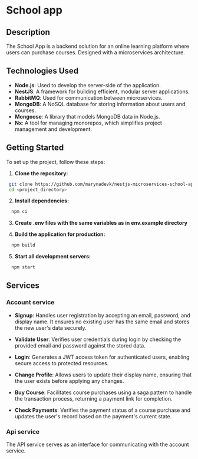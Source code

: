 # School app
## Description
The School App is a backend solution for an online learning platform where users can purchase courses. Designed with a microservices architecture.

## Technologies Used
- **Node.js**: Used to develop the server-side of the application.
- **NestJS**: A framework for building efficient, modular server applications.
- **RabbitMQ**: Used for communication between microservices.
- **MongoDB**: A NoSQL database for storing information about users and courses.
- **Mongoose**: A library that models MongoDB data in Node.js.
- **Nx**: A tool for managing monorepos, which simplifies project management and development.

## Getting Started

To set up the project, follow these steps:

1. **Clone the repository:**

```sh
 git clone https://github.com/marynadevk/nestjs-microservices-school-app.git
 cd <project_directory>
```

2. **Install dependencies:**

```sh
  npm ci
```

3. **Create .env files with the same variables as in env.example directory**


4. **Build the application for production:**

```sh
  npm build
```

5. **Start all development servers:**

```sh
  npm start
```

## Services
### Account service
- **Signup**: Handles user registration by accepting an email, password, and display name. It ensures no existing user has the same email and stores the new user's data securely.
- **Validate User**: Verifies user credentials during login by checking the provided email and password against the stored data.
- **Login**: Generates a JWT access token for authenticated users, enabling secure access to protected resources.

- **Change Profile**: Allows users to update their display name, ensuring that the user exists before applying any changes.
- **Buy Course**: Facilitates course purchases using a saga pattern to handle the transaction process, returning a payment link for completion.
- **Check Payments**: Verifies the payment status of a course purchase and updates the user's record based on the payment's current state.

### Api service
The API service serves as an interface for communicating with the account service.


